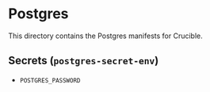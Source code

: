 # Postgres
This directory contains the Postgres manifests for Crucible.

## Secrets (`postgres-secret-env`)
- `POSTGRES_PASSWORD`
